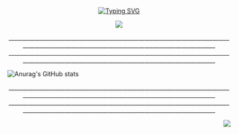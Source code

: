 <p align="center">
<a href="https://git.io/typing-svg"><img src="https://readme-typing-svg.herokuapp.com?font=Allerta+Stencil&size=30&duration=1000&pause=1000&center=true&multiline=true&width=435&height=100&lines=Hi!%2C+I'm+Mario+Azuaje;%C2%B7Frontend+web+developer%C2%B7" alt="Typing SVG" /></a>
</p>

<p align="center">
<img src="https://media2.giphy.com/media/qgQUggAC3Pfv687qPC/giphy.gif"/>
</p>

<p align="center">
__________________________________________________________________________________________________________________________________________________
__________________________________________________________________________________________________________________________________________________
</p>

![Anurag's GitHub stats](https://github-readme-stats.vercel.app/api?username=MarioAzuaje&show_icons=true&text_color=000000&title_color=000000&bg_color=DEG,D83A7C,ffffff,ffffff&icon_color=ffffff&hide_border=true&border_radius=20&card_width=600px)

<p align="center">
__________________________________________________________________________________________________________________________________________________
__________________________________________________________________________________________________________________________________________________
</p>


<p align="end">
<img src="https://github-readme-stats.vercel.app/api/top-langs/?username=MarioAzuaje&text_color=000000&layout=compact&title_color=000000&bg_color=DEG,ffffff,ffffff,D83A7C&hide_border=true&border_radius=20&card_width=600px)" />
</p>




